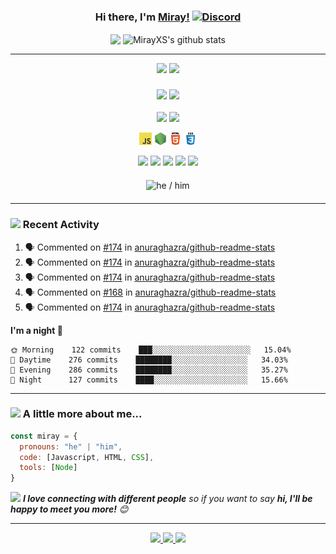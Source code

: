 <div align="center">

### Hi there, I'm [Miray!](https://mirayxs.github.io) <a href="https://discord.gg/CkdjnCR"><img src="https://raw.githubusercontent.com/anuraghazra/anuraghazra/master/assets/discord-round.svg" alt="Discord" width="27px"></a>

<!-- <div align="center">
  
![Miray's github stats](https://github-readme-stats-mirayxs.vercel.app/api?username=MirayXS&show_icons=true)
  
  <div align="center">
  
  ![Top Langs](https://github-readme-stats-mirayxs.vercel.app/api/top-langs/?username=MirayXS&hide=batchfile)
  
  </div>

<!-- </div> -->

  <img align="center" src="https://github-readme-stats-mirayxs.vercel.app/api?username=MirayXS&show_icons=true&line_height=27" />
  <img align="center" src="https://github-readme-stats.mirayxs.vercel.app/api/top-langs/?username=MirayXS&hide=batchfile" alt="MirayXS's github stats" />
  
  <hr>

<!-- ### :octocat: Contributing

<div align="center">
<a href="https://github.com/kwsch/NHSE">
  <img src="https://github-readme-stats.vercel.app/api/pin/?username=kwsch&repo=NHSE" />
</a>
<a href="https://github.com/berichan/GetNHSE">
  <img src="https://github-readme-stats.vercel.app/api/pin/?username=berichan&repo=GetNHSE" />
</a>
    </div>
    <div align="center">
    <a href="https://github.com/xcruxiex/BBDThemes">
  <img src="https://github-readme-stats.vercel.app/api/pin/?username=xcruxiex&repo=BBDThemes" />
</a>
  </div>
  
  <hr> -->
    
<img src="https://user-images.githubusercontent.com/5679180/79618120-0daffb80-80be-11ea-819e-d2b0fa904d07.gif" width="27px">
<img src="https://img.shields.io/badge/Discord-XxMirayxX21%233561-7289da?style=for-the-badge&logo=discord"/>

### <img src="https://codedotspectra.github.io/themes/badges/diamond.svg"  width="27px"> <img src="https://img.shields.io/badge/-mirayxs.github.io-45ddc0?style=for-the-badge" a href="https://mirayxs.github.io"></a>

<img src="https://codedotspectra.github.io/themes/badges/sword.svg"  width="27px"> <img src="https://img.shields.io/badge/-LANGUAGES%20AND%20TOOLS-4CE949?style=for-the-badge">

<code><img height="20" src="https://raw.githubusercontent.com/github/explore/master/topics/javascript/javascript.png"></code>
<code><img height="20" src="https://raw.githubusercontent.com/github/explore/master/topics/nodejs/nodejs.png"></code>
<code><img height="20" src="https://raw.githubusercontent.com/github/explore/master/topics/html/html.png"></code>
<code><img height="20" src="https://raw.githubusercontent.com/github/explore/master/topics/css/css.png"></code>

<code><img height="20" src="https://simpleicons.org/icons/visualstudiocode.svg"></code>
<code><img height="20" src="https://simpleicons.org/icons/heroku.svg"></code>
<code><img height="20" src="https://simpleicons.org/icons/windows.svg"></code>
<code><img height="20" src="https://simpleicons.org/icons/googlechrome.svg"></code>
<code><img height="20" src="https://simpleicons.org/icons/github.svg"></code>

  <img src="https://raw.githubusercontent.com/klaasnicolaas/ColoredBadges/master/svg/pronouns/hehim.svg" alt="he / him" style="vertical-align:top; margin:6px 4px">

<!-- ![](https://img.shields.io/endpoint?label=currently&url=https://dev.discordprofiles.me/api/badge/status/325605285731500033?simple=true&logo=discord&logoColor=white) ![](https://img.shields.io/endpoint?url=https://dev.discordprofiles.me/api/badge/playing/325605285731500033?vscode=false&logo=nintendo-switch) ![](https://img.shields.io/endpoint?url=https://dev.discordprofiles.me/api/badge/vscode/325605285731500033) ![](https://img.shields.io/endpoint?url=https://dev.discordprofiles.me/api/badge/spotify/325605285731500033) -->

  <hr>

<div align="left">

### <img src="https://github.com/astrit/css.gg/raw/master/icons/svg/coffee.svg"> Recent Activity

<!--START_SECTION:activity-->
1. 🗣 Commented on [#174](https://github.com//anuraghazra/github-readme-stats/issues/174) in [anuraghazra/github-readme-stats](https://github.com//anuraghazra/github-readme-stats)
2. 🗣 Commented on [#174](https://github.com//anuraghazra/github-readme-stats/issues/174) in [anuraghazra/github-readme-stats](https://github.com//anuraghazra/github-readme-stats)
3. 🗣 Commented on [#174](https://github.com//anuraghazra/github-readme-stats/issues/174) in [anuraghazra/github-readme-stats](https://github.com//anuraghazra/github-readme-stats)
4. 🗣 Commented on [#168](https://github.com//anuraghazra/github-readme-stats/issues/168) in [anuraghazra/github-readme-stats](https://github.com//anuraghazra/github-readme-stats)
5. 🗣 Commented on [#174](https://github.com//anuraghazra/github-readme-stats/issues/174) in [anuraghazra/github-readme-stats](https://github.com//anuraghazra/github-readme-stats)
<!--END_SECTION:activity-->
  
<!--START_SECTION:waka-->
**I'm a night 🦉** 

```text
🌞 Morning    122 commits    ███░░░░░░░░░░░░░░░░░░░░░░   15.04% 
🌆 Daytime    276 commits    ████████░░░░░░░░░░░░░░░░░   34.03% 
🌃 Evening    286 commits    ████████░░░░░░░░░░░░░░░░░   35.27% 
🌙 Night      127 commits    ████░░░░░░░░░░░░░░░░░░░░░   15.66%

```



<!--END_SECTION:waka-->


<hr>

### <img src="https://media.giphy.com/media/VgCDAzcKvsR6OM0uWg/giphy.gif" width="50"> A little more about me...  

```javascript
const miray = {
  pronouns: "he" | "him",
  code: [Javascript, HTML, CSS],
  tools: [Node]
}
```

<img src="https://media.giphy.com/media/LnQjpWaON8nhr21vNW/giphy.gif" width="60"> <em><b>I love connecting with different people</b> so if you want to say <b>hi, I'll be happy to meet you more!</b> 😊</em>

</div>

<hr>

<!-- ### <img src="https://simpleicons.org/icons/github.svg"  width="27px"> <img src="https://img.shields.io/badge/-other pinned repositories-24292E?style=for-the-badge"> -->


<div align="center">
<a href="https://github.com/MirayXS/SplatHeX">
  <img src="https://github-readme-stats.vercel.app/api/pin/?username=MirayXS&repo=SplatHeX" />
</a>
<a href="https://github.com/MirayXS/SplatDatabase">
  <img src="https://github-readme-stats.vercel.app/api/pin/?username=MirayXS&repo=SplatDatabase" />
</a>
  <a href="https://github.com/MirayXS/HelperJS">
  <img src="https://github-readme-stats.vercel.app/api/pin/?username=MirayXS&repo=HelperJS" />
</a>
    </div>
    </div>
